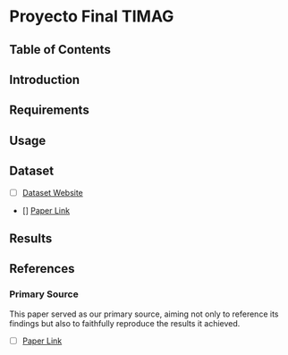 # Proyecto Final TIMAG

## Table of Contents

## Introduction

## Requirements
## Usage

## Dataset 
- [ ] [Dataset Website](https://www.mpi-inf.mpg.de/departments/computer-vision-and-machine-learning/research/gaze-based-human-computer-interaction/labelled-pupils-in-the-wild-lpw)
- [] [Paper Link](https://arxiv.org/pdf/1511.05768.pdf)

## Results

## References
### Primary Source
This paper served as our primary source, aiming not only to reference its findings but also to faithfully reproduce the results it achieved.
- [ ] [Paper Link]()
